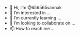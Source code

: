 - 👋 Hi, I’m @656565vannak
- 👀 I’m interested in ...
- 🌱 I’m currently learning ...
- 💞️ I’m looking to collaborate on ...
- 📫 How to reach me ...

<!---
656565vannak/656565vannak is a ✨ special ✨ repository because its `README.md` (this file) appears on your GitHub profile.
You can click the Preview link to take a look at your changes.
--->
